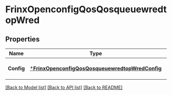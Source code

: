 # FrinxOpenconfigQosQosqueuewredtopWred

## Properties
Name | Type | Description | Notes
------------ | ------------- | ------------- | -------------
**Config** | [***FrinxOpenconfigQosQosqueuewredtopWredConfig**](frinx.openconfig.qos.qosqueuewredtop.wred.Config.md) | Optional[Configuration data for WRED] REF:Optional.empty | [optional] [default to null]

[[Back to Model list]](../README.md#documentation-for-models) [[Back to API list]](../README.md#documentation-for-api-endpoints) [[Back to README]](../README.md)


